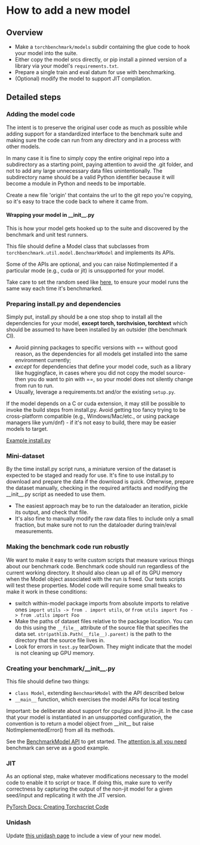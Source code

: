 # How to add a new model

## Overview
- Make a `torchbenchmark/models` subdir containing the glue code to hook your model into the suite.
- Either copy the model srcs directly, or pip install a pinned version of a library via your model's `requirements.txt`.
- Prepare a single train and eval datum for use with benchmarking.
- (Optional) modify the model to support JIT compilation.

## Detailed steps

### Adding the model code
The intent is to preserve the original user code as much as possible while 
adding support for a standardized interface to the benchmark suite and making sure
the code can run from any directory and in a process with other models.

In many case it is fine to simply copy the entire original repo into a subdirectory
as a starting point, paying attention to avoid the .git folder, and not to add any 
large unnecessary data files unintentionally.  The subdirectory name should be a valid
Python identifier because it will become a module in Python and needs to be importable.

Create a new file 'origin' that contains the url to the git repo you're copying, 
so it's easy to trace the code back to where it came from.

#### Wrapping your model in \_\_init\_\_.py
This is how your model gets hooked up to the suite and discovered by the benchmark and unit test runners.

This file should define a Model class that subclasses from `torchbenchmark.util.model.BenchmarkModel` and implements its APIs.

Some of the APIs are optional, and you can raise NotImplemented if a particular mode (e.g., cuda or jit) is unsupported for your model.

Take care to set the random seed like [here](https://github.com/pytorch/benchmark/blob/master/torchbenchmark/models/Background_Matting/__init__.py#L20), to ensure your model runs the same way each time it's benchmarked.

### Preparing install.py and dependencies
Simply put, install.py should be a one stop shop to install all the dependencies
for your model, __except torch, torchvision, torchtext__ which should be assumed to 
have been installed by an outsider (the benchmark CI).

- Avoid pinning packages to specific versions with == without good reason, as the
dependencies for all models get installed into the same environment currently;
- *except* for dependencies that define your model code, such as a library like huggingface, in cases where you did not copy the model source- then you do want to pin with ==, so your model does not silently change from run to run.
- Usually, leverage a requirements.txt and/or the existing `setup.py`.

If the model depends on a C or cuda extension, it may still be possible to invoke
the build steps from install.py.  Avoid getting too fancy trying to be cross-platform
compatible (e.g., Windows/Mac/etc., or using package managers like yum/dnf) - if it's
not easy to build, there may be easier models to target.

[Example install.py](attention_is_all_you_need_pytorch/install.py)

### Mini-dataset
By the time install.py script runs, a miniature version of the dataset is expected to be 
staged and ready for use.  It's fine to use install.py to download and prepare the data
if the download is quick.  Otherwise, prepare the dataset manually, checking in the required
artifacts and modifying the \_\_init\_\_.py script as needed to use them.

- The easiest approach may be to run the dataloader an iteration, pickle its output, and check
that file.
- It's also fine to manually modify the raw data files to include only a small fraction, but make sure not to run the dataloader during train/eval measurements.


### Making the benchmark code run robustly

We want to make it easy to write custom scripts that measure various things about our benchmark code.
Benchmark code should run regardless of the current working directory. It should also clean up all of its
GPU memory when the Model object associated with the run is freed. Our tests scripts will test these properties.
Model code will require some small tweaks to make it work in these conditions:

- switch within-model package imports from absolute imports to relative ones `import utils -> from . import utils`, or
  `from utils import Foo -> from .utils import Foo`
- Make the paths of dataset files relative to the package location. You can do this using the `__file__` attribute of
  the source file that specifies the data set. `str(pathlib.Path(__file__).parent)` is the path to the directory that the source
  file lives in.
- Look for errors in `test.py` tearDown. They might indicate that the model is not cleaning up GPU memory.

### Creating your benchmark/\_\_init\_\_.py
This file should define two things:
- `class Model`, extending `BenchmarkModel` with the API described below
- `__main__` function, which exercises the model APIs for local testing

Important: be deliberate about support for cpu/gpu and jit/no-jit.  In the case that
your model is instantiated in an unsupported configuration, the convention is to return
a model object from \_\_init\_\_ but raise NotImplementedError() from all its methods.

See the [BenchmarkModel API](https://github.com/pytorch/benchmark/blob/master/torchbenchmark/util/model.py) to get started. The [attention is all you need](attention_is_all_you_need_pytorch/__init__.py) benchmark can serve as a good example.

### JIT
As an optional step, make whatever modifications necessary to the model code to enable it to script or trace.  If doing this,
make sure to verify correctness by capturing the output of the non-jit model for a given seed/input and replicating it with the JIT
version.

[PyTorch Docs: Creating Torchscript Code](https://pytorch.org/docs/1.1.0/jit.html#creating-torchscript-code)

### Unidash
Update [this unidash page](https://www.internalfb.com/intern/unidash/dashboard/pytorch_benchmarks/hub_detail/) to include a view of your new model. 

